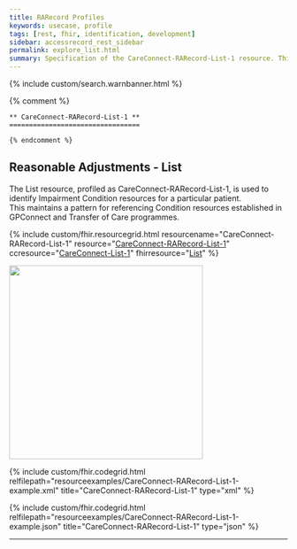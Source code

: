 ```yaml
---
title: RARecord Profiles
keywords: usecase, profile
tags: [rest, fhir, identification, development]
sidebar: accessrecord_rest_sidebar
permalink: explore_list.html
summary: Specification of the CareConnect-RARecord-List-1 resource. This organises and identifies CareConnect-RARecord-Condition-1 resources recording Impairments within the FHIR&reg; Reasonable Adjustments API.
---
```

{% include custom/search.warnbanner.html %}

{% comment %}

    ** CareConnect-RARecord-List-1 **
    =================================

    {% endcomment %}

## Reasonable Adjustments - List ##

The List resource, profiled as CareConnect-RARecord-List-1, is used to identify Impairment Condition resources for a particular patient.  
This maintains a pattern for referencing Condition resources established in GPConnect and Transfer of Care programmes.

{% include custom/fhir.resourcegrid.html
resourcename="CareConnect-RARecord-List-1"
resource="[CareConnect-RARecord-List-1](https://fhir.nhs.uk/STU3/StructureDefinition/CareConnect-RARecord-List-1)"
ccresource="[CareConnect-List-1](https://fhir.hl7.org.uk/STU3/StructureDefinition/CareConnect-List-1)"
fhirresource="[List](https://www.hl7.org/fhir/list.html)" %}

<div id="ImageAsset"><img src="images/resourceImages/ListResource.png" style="width:350px;"></div>

{% include custom/fhir.codegrid.html
relfilepath="resourceexamples/CareConnect-RARecord-List-1-example.xml"
title="CareConnect-RARecord-List-1"
type="xml" %}

{% include custom/fhir.codegrid.html
relfilepath="resourceexamples/CareConnect-RARecord-List-1-example.json"
title="CareConnect-RARecord-List-1"
type="json" %}

---